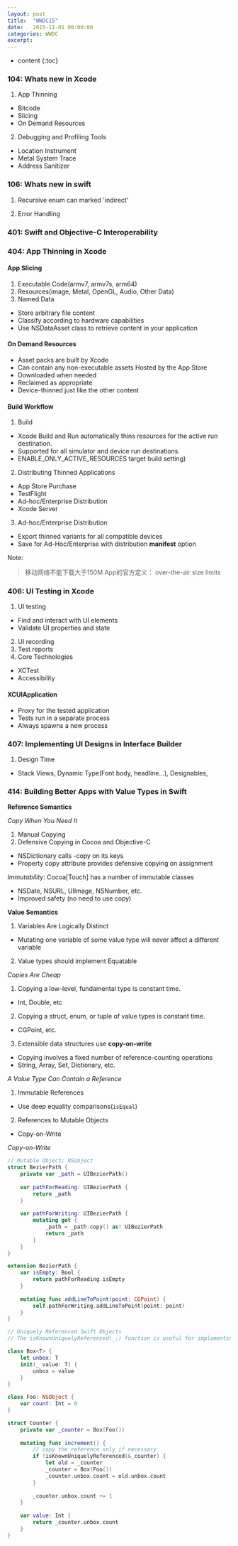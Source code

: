 ```yaml
---
layout: post
title:  "WWDC15"
date:   2015-11-01 00:00:00
categories: WWDC
excerpt: 
---
```


* content
{:toc}


### 104: Whats new in Xcode

1. App Thinning
 - Bitcode
 - Slicing
 - On Demand Resources

2. Debugging and Profiling Tools
 - Location Instrument
 - Metal System Trace
 - Address Sanitizer


### 106: Whats new in swift

1. Recursive enum can marked 'indirect'

2. Error Handling


### 401: Swift and Objective-C Interoperability 






### 404: App Thinning in Xcode

#### App Slicing
1. Executable Code(armv7, armv7s, arm64)
2. Resources(image, Metal, OpenGL, Audio, Other Data)
3. Named Data
 - Store arbitrary file content
 - Classify according to hardware capabilities
 - Use NSDataAsset class to retrieve content in your application

#### On Demand Resources
 - Asset packs are built by Xcode
 - Can contain any non-executable assets Hosted by the App Store
 - Downloaded when needed
 - Reclaimed as appropriate
 - Device-thinned just like the other content

#### Build Workflow
1. Build
 - Xcode Build and Run automatically thins resources for the active run destination.
 - Supported for all simulator and device run destinations.
 - ENABLE_ONLY_ACTIVE_RESOURCES target build setting)
2. Distributing Thinned Applications
 - App Store Purchase
 - TestFlight
 - Ad-hoc/Enterprise Distribution
 - Xcode Server
3. Ad-hoc/Enterprise Distribution
 - Export thinned variants for all compatible devices
 - Save for Ad-Hoc/Enterprise with distribution **manifest** option


Note:
> 移动网络不能下载大于150M App的官方定义： over-the-air size limits


### 406: UI Testing in Xcode

1. UI testing
  - Find and interact with UI elements
  - Validate UI properties and state
  
2. UI recording
3. Test reports
4. Core Technologies
  - XCTest
  - Accessibility

#### XCUIApplication

- Proxy for the tested application
- Tests run in a separate process 
- Always spawns a new process


### 407: Implementing UI Designs in Interface Builder


1. Design Time
 - Stack Views, Dynamic Type(Font body, headline...), Designables, 





### 414: Building Better Apps with Value Types in Swift

**Reference Semantics**

*Copy When You Need It*

1. Manual Copying
2. Defensive Copying in Cocoa and Objective-C
 - NSDictionary calls -copy on its keys
 - Property copy attribute provides defensive copying on assignment

*Immutability*: Cocoa[Touch] has a number of immutable classes

- NSDate, NSURL, UIImage, NSNumber, etc. 
- Improved safety (no need to use copy)

**Value Semantics**

1. Variables Are Logically Distinct
 - Mutating one variable of some value type will never affect a different variable

2. Value types should implement Equatable
 
*Copies Are Cheap*

1. Copying a low-level, fundamental type is constant time.
 - Int, Double, etc
2. Copying a struct, enum, or tuple of value types is constant time.
 - CGPoint, etc.
3. Extensible data structures use **copy-on-write**
 - Copying involves a fixed number of reference-counting operations
 - String, Array, Set, Dictionary, etc.

*A Value Type Can Contain a Reference*

1. Immutable References
 - Use deep equality comparisons(`isEqual`)
2. References to Mutable Objects
 - Copy-on-Write

*Copy-on-Write*

````swift
// Mutable Object; NSobject
struct BezierPath {
    private var _path = UIBezierPath()
    
    var pathForReading: UIBezierPath {
        return _path
    }
    
    var pathForWriting: UIBezierPath {
        mutating get {
            _path = _path.copy() as! UIBezierPath
            return _path
        }
    }
}

extension BezierPath {
    var isEmpty: Bool {
        return pathForReading.isEmpty
    }
    
    mutating func addLineToPoint(point: CGPoint) {
        self.pathForWriting.addLineToPoint(point: point)
    }
}

// Uniquely Referenced Swift Objects
// The isKnownUniquelyReferenced(_:) function is useful for implementing the copy-on-write optimization for the deep storage of value types:

class Box<T> {
    let unbox: T
    init(_ value: T) {
        unbox = value
    }
}

class Foo: NSObject {
    var count: Int = 0
}

struct Counter {
    private var _counter = Box(Foo())
    
    mutating func increment() {
        // copy the reference only if necessary
        if !isKnownUniquelyReferenced(&_counter) {
            let old = _counter
            _counter = Box(Foo())
            _counter.unbox.count = old.unbox.count
        }
        
        _counter.unbox.count += 1
    }
    
    var value: Int {
        return _counter.unbox.count
    }
}
````
